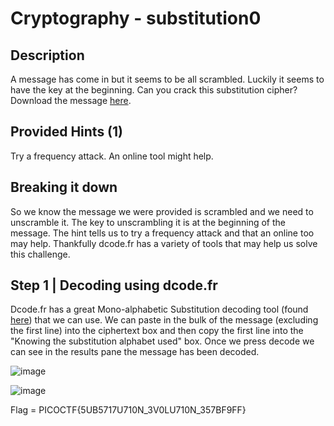 # Cryptography - substitution0
## Description
A message has come in but it seems to be all scrambled. Luckily it seems to have the key at the beginning. Can you crack this substitution cipher? Download the message [here](https://artifacts.picoctf.net/c/381/message.txt).

## Provided Hints (1)
Try a frequency attack. An online tool might help.

## Breaking it down
So we know the message we were provided is scrambled and we need to unscramble it. The key to unscrambling it is at the beginning of the message. The hint tells us to try a frequency attack and that an online too may help. Thankfully dcode.fr has a variety of tools that may help us solve this challenge.

## Step 1 | Decoding using dcode.fr
Dcode.fr has a great Mono-alphabetic Substitution decoding tool (found [here](https://www.dcode.fr/monoalphabetic-substitution)) that we can use. We can paste in the bulk of the message (excluding the first line) into the ciphertext box and then copy the first line into the "Knowing the substitution alphabet used" box. Once we press decode we can see in the results pane the message has been decoded. 

![image](https://user-images.githubusercontent.com/95002315/162517816-bc2fed75-becc-42dd-9d22-7ef1313070d7.png)

![image](https://user-images.githubusercontent.com/95002315/162517835-872df5c3-f9c9-4fe4-9f5e-05c682fbb78e.png)

Flag = PICOCTF{5UB5717U710N_3V0LU710N_357BF9FF}
